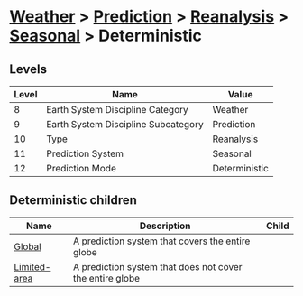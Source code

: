 # [Weather](../../../..) > [Prediction](../../..) > [Reanalysis](../..) > [Seasonal](..) > Deterministic

## Levels

| Level | Name | Value |
|-----|-----|-----|
| 8 | Earth System Discipline Category | Weather |
| 9 | Earth System Discipline Subcategory | Prediction |
| 10 | Type | Reanalysis |
| 11 | Prediction System | Seasonal |
| 12 | Prediction Mode | Deterministic |

## Deterministic children

| Name | Description | Child |
|-----|-----|-----|
| [Global](global/) | A prediction system that covers the entire globe |  |
| [Limited-area](limited-area/) | A prediction system that does not cover the entire globe |  |
